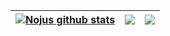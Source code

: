 | <a href="https://github.com/nojussta/github-readme-stats"><img align="center" src="https://github-readme-stats.vercel.app/api?username=nojussta&show_icons=true&include_all_commits=true&theme=vue-dark&hide_border=true&count_private=true" alt="Nojus github stats" /></a> | <a href="https://github.com/nojussta/github-readme-stats"><img align="center" src="https://github-readme-stats.vercel.app/api/top-langs/?username=nojussta&layout=compact&theme=vue-dark&hide_border=true" /></a> | <a href="https://github.com/nojussta/github-readme-stats"><img align="center" src="https://github-readme-stats.vercel.app/api/wakatime?username=willianrod" /></a> |
| ------------- | ------------- | ------------- | 
<!--
**nojussta/nojussta** is a ✨ _special_ ✨ repository because its `README.md` (this file) appears on your GitHub profile.
[![Top Langs](https://github-readme-stats.vercel.app/api/top-langs/?username=anuraghazra&layout=compact)](https://github.com/anuraghazra/github-readme-stats)
Here are some ideas to get you started:
1
[![willianrod's wakatime stats](https://github-readme-stats.vercel.app/api/wakatime?username=willianrod)](https://github.com/anuraghazra/github-readme-stats)
- 🔭 I’m currently working on ...
- 🌱 I’m currently learning ...
- 👯 I’m looking to collaborate on ...
- 🤔 I’m looking for help with ...
- 💬 Ask me about ...
- 📫 How to reach me: ...
- 😄 Pronouns: ...
- ⚡ Fun fact: ...
-->
